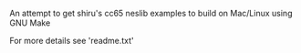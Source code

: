 An attempt to get shiru's cc65 neslib examples to build on Mac/Linux using GNU Make

For more details see 'readme.txt'
